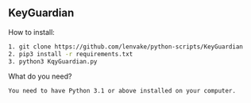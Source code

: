 ## KeyGuardian
   How to install:
```bash
1. git clone https://github.com/lenvake/python-scripts/KeyGuardian
2. pip3 install -r requirements.txt
3. python3 KqyGuardian.py
```
What do you need?
```bash
You need to have Python 3.1 or above installed on your computer.
```
